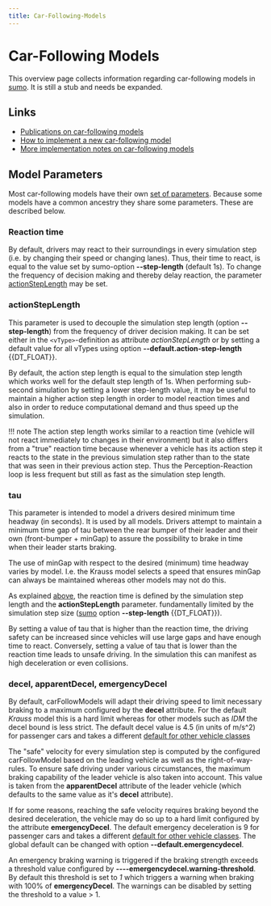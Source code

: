 ```yaml
---
title: Car-Following-Models
---
```


# Car-Following Models

This overview page collects information regarding car-following models
in [sumo](sumo.md). It is still a stub and needs be expanded.

## Links

- [Publications on car-following models](Publications.md#publications_using_sumo)
- [How to implement a new car-following model](Developer/How_To/Car-Following_Model.md)
- [More implementation notes on car-following models](Developer/Implementation_Notes/Vehicle_Models.md)

## Model Parameters

Most car-following models have their own [set of parameters](Definition_of_Vehicles,_Vehicle_Types,_and_Routes.md#car-following_model_parameters).
Because some models have a common ancestry they share some parameters.
These are described below.

### Reaction time

By default, drivers may react to their surroundings in every simulation step (i.e. by changing their speed or changing lanes).
Thus, their time to react, is equal to the value set by sumo-option **--step-length** (default 1s).
To change the frequency of decision making and thereby delay reaction, the parameter [actionStepLength](#actionsteplength) may be set.

### actionStepLength

This parameter is used to decouple the simulation step length (option **--step-length**)
from the frequency of driver decision making. It can be set either in
the `<vType>`-definition as attribute *actionStepLength* or by setting a default
value for all vTypes using option **--default.action-step-length** {{DT_FLOAT}}.

By default, the action step length is equal to the simulation step
length which works well for the default step length of 1s. When
performing sub-second simulation by setting a lower step-length value,
it may be useful to maintain a higher action step length in order to
model reaction times and also in order to reduce computational demand
and thus speed up the simulation.

!!! note
    The action step length works similar to a reaction time (vehicle will not react immediately to changes in their environment) but it also differs from a "true" reaction time because whenever a vehicle has its action step it reacts to the state in the previous simulation step rather than to the state that was seen in their previous action step. Thus the Perception-Reaction loop is less frequent but still as fast as the simulation step length.

### tau

This parameter is intended to model a drivers desired minimum time headway (in
seconds). It is used by all models. Drivers attempt to maintain a
minimum time gap of tau between the rear bumper of their leader and
their own (front-bumper + minGap) to assure the possibility to brake in
time when their leader starts braking.

The use of minGap with respect to the desired (minimum) time headway varies by model. I.e. the Krauss model selects a speed that ensures minGap can always be maintained whereas other models may not do this.

As explained [above](#actionsteplength), the reaction time is defined by the simulation step length and the **actionStepLength** parameter. fundamentally limited by the simulation step size ([sumo](sumo.md) option **--step-length** {{DT_FLOAT}}).

By setting a value of tau that is higher than the reaction time, the driving safety can be increased since vehicles will use large gaps and have enough time to react. Conversely, setting a value of tau that is lower than the reaction time leads to unsafe driving. In the simulation this can manifest as  high deceleration or even collisions.

### decel, apparentDecel, emergencyDecel

By default, carFollowModels will adapt their driving speed to limit necessary braking to a maximum configured by the **decel** attribute. For the default *Krauss* model this is a hard limit whereas for other models such as *IDM* the decel bound is less strict. The default decel value is 4.5 (in units of m/s^2) for passenger cars and takes a different [default for other vehicle classes](Vehicle_Type_Parameter_Defaults.md)

The "safe" velocity for every simulation step is computed by the configured carFollowModel based on the leading vehicle as well as the right-of-way-rules. To ensure safe driving under various circumstances, the maximum braking capability of the leader vehicle is also taken into account. This value is taken from the **apparentDecel** attribute of the leader vehicle (which defaults to the same value as it's **decel** attribute).

If for some reasons, reaching the safe velocity requires braking beyond the desired deceleration, the vehicle may do so up to a hard limit configured by the attribute **emergencyDecel**. The default emergency deceleration is 9 for passenger cars and takes a different [default for other vehicle classes](Vehicle_Type_Parameter_Defaults.md). The global default can be changed with option **--default.emergencydecel**.

An emergency braking warning is triggered if the braking strength exceeds a threshold value configured by **----emergencydecel.warning-threshold**. By default this threshold is set to *1* which triggers a warning when braking with 100% of **emergencyDecel**. The warnings can be disabled by setting the threshold to a value > 1.
